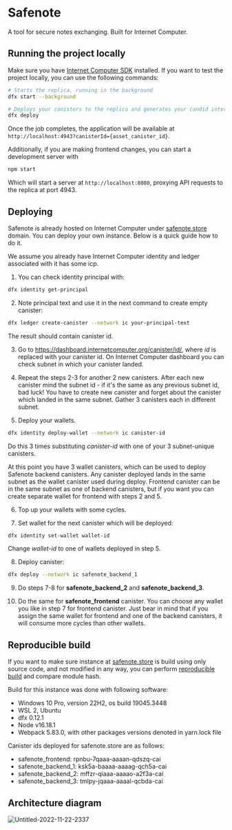 # Safenote
A tool for secure notes exchanging. Built for Internet Computer.

## Running the project locally

Make sure you have [Internet Computer SDK](https://internetcomputer.org/docs/current/developer-docs/setup/install/) installed.
If you want to test the project locally, you can use the following commands:

```bash
# Starts the replica, running in the background
dfx start --background

# Deploys your canisters to the replica and generates your candid interface
dfx deploy
```

Once the job completes, the application will be available at `http://localhost:4943?canisterId={asset_canister_id}`.

Additionally, if you are making frontend changes, you can start a development server with

```bash
npm start
```

Which will start a server at `http://localhost:8080`, proxying API requests to the replica at port 4943.

## Deploying
Safenote is already hosted on Internet Computer under [safenote.store](https://safenote.store/) domain. You can deploy your own instance. Below is a quick guide how to do it.

We assume you already have Internet Computer identity and ledger associated with it has some icp.

1. You can check identity principal with:

```bash
dfx identity get-principal
```

2. Note principal text and use it in the next command to create empty canister:

```bash
dfx ledger create-canister --network ic your-principal-text
```

The result should contain canister id.

3. Go to https://dashboard.internetcomputer.org/canister/id/, where *id* is replaced with your canister id. On Internet Computer dashboard you can check subnet in which your canister landed.

4. Repeat the steps 2-3 for another 2 new canisters. After each new canister mind the subnet id - if it's the same as any previous subnet id, bad luck! You have to create new canister and forget about the canister which landed in the same subnet. Gather 3 canisters each in different subnet.

5. Deploy your wallets.

```bash
dfx identity deploy-wallet --network ic canister-id
```

Do this 3 times substituting *canister-id* with one of your 3 subnet-unique canisters.

At this point you have 3 wallet canisters, which can be used to deploy Safenote backend canisters. Any canister deployed lands in the same subnet as the wallet canister used during deploy. Frontend canister can be in the same subnet as one of backend canisters, but if you want you can create separate wallet for frontend with steps 2 and 5.

6. Top up your wallets with some cycles.

7. Set wallet for the next canister which will be deployed:

```bash
dfx identity set-wallet wallet-id
```
Change *wallet-id* to one of wallets deployed in step 5.

8. Deploy canister:

```bash
dfx deploy --network ic safenote_backend_1
```

9. Do steps 7-8 for **safenote_backend_2** and **safenote_backend_3**.

10. Do the same for **safenote_frontend** canister. You can choose any wallet you like in step 7 for frontend canister. Just bear in mind that if you assign the same wallet for frontend and one of the backend canisters, it will consume more cycles than other wallets.

## Reproducible build

If you want to make sure instance at [safenote.store](https://safenote.store) is build using only source code, and not modified in any way, you can perform [reproducible build](https://internetcomputer.org/docs/current/developer-docs/backend/reproducible-builds) and compare module hash.

Build for this instance was done with following software:
* Windows 10 Pro, version 22H2, os build 19045.3448
* WSL 2, Ubuntu
* dfx 0.12.1
* Node v16.18.1
* Webpack 5.83.0, with other packages versions denoted in yarn.lock file

Canister ids deployed for safenote.store are as follows:

* safenote_frontend: rpnbu-7qaaa-aaaan-qdszq-cai
* safenote_backend_1: ksk5a-baaaa-aaaag-qch5a-cai
* safenote_backend_2: mffzr-qiaaa-aaaao-a2f3a-cai
* safenote_backend_3: tmlpy-jqaaa-aaaal-qcbda-cai

## Architecture diagram

![Untitled-2022-11-22-2337](https://github.com/khejit/Safenote/assets/14217088/6bf4009d-cc0a-4e6c-96c7-aba65f021ae3)
